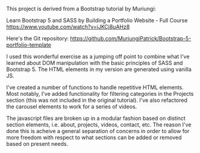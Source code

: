 This project is derived from a Bootstrap tutorial by Muriungi:

Learn Bootstrap 5 and SASS by Building a Portfolio Website - Full Course
https://www.youtube.com/watch?v=iJKCj8uAHz8

Here's the Git repository: https://github.com/MuriungiPatrick/Bootstrap-5-portfolio-template

I used this wonderful exercise as a jumping off point to combine what I've learned about DOM manipulation with the basic principles of SASS and Bootstrap 5. The HTML elements in my version are generated using vanilla JS. 

I've created a number of functions to handle repetitive HTML elements. Most notably, I've added functionality for filtering categories in the Projects section (this was not included in the original tutorial). I've also refactored the carousel elements to work for a series of videos. 

The javascript files are broken up in a modular fashion based on distinct section elements, i.e. about, projects, videos, contact, etc. The reason I've done this is acheive a general separation of concerns in order to allow for more freedom with respect to what sections can be added or removed based on present needs.